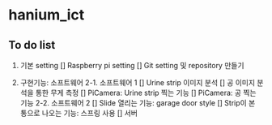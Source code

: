 # hanium_ict

## To do list
1. 기본 setting
[] Raspberry pi setting
[] Git setting 및 repository 만들기

2. 구현기능: 소프트웨어
2-1. 소프트웨어 1
[] Urine strip 이미지 분석
[] 공 이미지 분석을 통한 무게 측정
[] PiCamera: Urine strip 찍는 기능
[] PiCamera: 공 찍는 기능
2-2. 소프트웨어 2
[] Slide 열리는 기능: garage door style
[] Strip이 본 통으로 나오는 기능: 스프링 사용
[] 서버 

